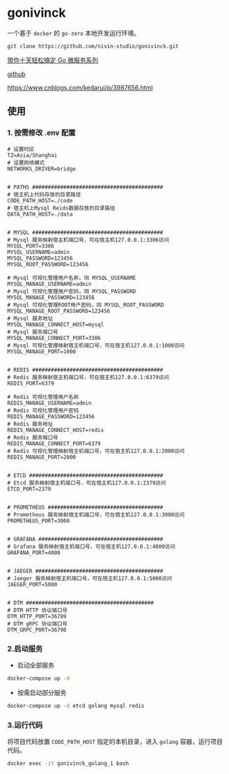 # gonivinck
一个基于 `docker` 的 `go-zero` 本地开发运行环境。
```shell
git clone https://github.com/nivin-studio/gonivinck.git
```
[带你十天轻松搞定 Go 微服务系列](https://zhuanlan.zhihu.com/p/468526364)

[github](https://github.com/nivin-studio/go-zero-mall)

https://www.cnblogs.com/kedarui/p/3987656.html
## 使用
### 1. 按需修改 .env 配置
~~~env
# 设置时区
TZ=Asia/Shanghai
# 设置网络模式
NETWORKS_DRIVER=bridge


# PATHS ##########################################
# 宿主机上代码存放的目录路径
CODE_PATH_HOST=./code
# 宿主机上Mysql Reids数据存放的目录路径
DATA_PATH_HOST=./data


# MYSQL ##########################################
# Mysql 服务映射宿主机端口号，可在宿主机127.0.0.1:3306访问
MYSQL_PORT=3306
MYSQL_USERNAME=admin
MYSQL_PASSWORD=123456
MYSQL_ROOT_PASSWORD=123456

# Mysql 可视化管理用户名称，同 MYSQL_USERNAME
MYSQL_MANAGE_USERNAME=admin
# Mysql 可视化管理用户密码，同 MYSQL_PASSWORD
MYSQL_MANAGE_PASSWORD=123456
# Mysql 可视化管理ROOT用户密码，同 MYSQL_ROOT_PASSWORD
MYSQL_MANAGE_ROOT_PASSWORD=123456
# Mysql 服务地址
MYSQL_MANAGE_CONNECT_HOST=mysql
# Mysql 服务端口号
MYSQL_MANAGE_CONNECT_PORT=3306
# Mysql 可视化管理映射宿主机端口号，可在宿主机127.0.0.1:1000访问
MYSQL_MANAGE_PORT=1000


# REDIS ##########################################
# Redis 服务映射宿主机端口号，可在宿主机127.0.0.1:6379访问
REDIS_PORT=6379

# Redis 可视化管理用户名称
REDIS_MANAGE_USERNAME=admin
# Redis 可视化管理用户密码
REDIS_MANAGE_PASSWORD=123456
# Redis 服务地址
REDIS_MANAGE_CONNECT_HOST=redis
# Redis 服务端口号
REDIS_MANAGE_CONNECT_PORT=6379
# Redis 可视化管理映射宿主机端口号，可在宿主机127.0.0.1:2000访问
REDIS_MANAGE_PORT=2000


# ETCD ###########################################
# Etcd 服务映射宿主机端口号，可在宿主机127.0.0.1:2379访问
ETCD_PORT=2379


# PROMETHEUS #####################################
# Prometheus 服务映射宿主机端口号，可在宿主机127.0.0.1:3000访问
PROMETHEUS_PORT=3000


# GRAFANA ########################################
# Grafana 服务映射宿主机端口号，可在宿主机127.0.0.1:4000访问
GRAFANA_PORT=4000


# JAEGER #########################################
# Jaeger 服务映射宿主机端口号，可在宿主机127.0.0.1:5000访问
JAEGER_PORT=5000


# DTM #########################################
# DTM HTTP 协议端口号
DTM_HTTP_PORT=36789
# DTM gRPC 协议端口号
DTM_GRPC_PORT=36790
~~~

### 2.启动服务
- 启动全部服务
```bash
docker-compose up -d
```
- 按需启动部分服务
```bash
docker-compose up -d etcd golang mysql redis
```

### 3.运行代码
将项目代码放置 `CODE_PATH_HOST` 指定的本机目录，进入 `golang` 容器，运行项目代码。
~~~bash
docker exec -it gonivinck_golang_1 bash
~~~